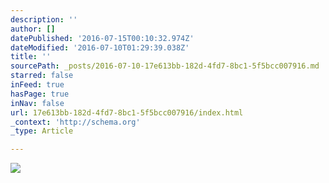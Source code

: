 ```yaml
---
description: ''
author: []
datePublished: '2016-07-15T00:10:32.974Z'
dateModified: '2016-07-10T01:29:39.038Z'
title: ''
sourcePath: _posts/2016-07-10-17e613bb-182d-4fd7-8bc1-5f5bcc007916.md
starred: false
inFeed: true
hasPage: true
inNav: false
url: 17e613bb-182d-4fd7-8bc1-5f5bcc007916/index.html
_context: 'http://schema.org'
_type: Article

---
```

![](https://the-grid-user-content.s3-us-west-2.amazonaws.com/fa218d17-52fb-485b-9342-24919ba3dbd6.jpg)